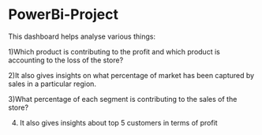 # PowerBi-Project

This dashboard helps analyse various things:

1)Which product is contributing to the profit and which product is accounting to the
loss of the store?

2)It also gives insights on what percentage of market has been captured by sales in a particular region.

3)What percentage of each segment is contributing to the sales of the store?

4) It also gives insights about top 5 customers in terms of profit

